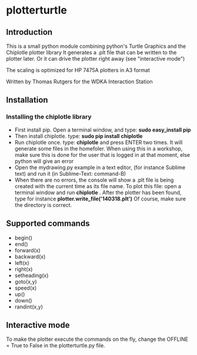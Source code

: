 # plotterturtle

## Introduction

This is a small python module combining python's Turtle Graphics and the Chiplotle plotter library
It generates a .plt file that can be written to the plotter later.
Or it can drive the plotter right away (see "interactive mode")

The scaling is optimized for HP 7475A plotters in A3 format

Written by Thomas Rutgers for the WDKA Interaction Station


## Installation

### Installing the chiplotle library
* First install pip. Open a terminal window, and type: **sudo easy_install pip**
* Then install chiplotle. type: **sudo pip install chiplotle**
* Run chiplotle once. type: **chiplotle** and press ENTER two times. It will generate some files in the homefoler. When using this in a workshop, make sure this is done for the user that is logged in at that moment, else python will give an error
* Open the mydrawing.py example in a text editor, (for instance Sublime text) and run it (in Sublime-Text: command-B)
* When there are no errors, the console will show a .plt file is being created with the current time as its file name. To plot this file: open a terminal window and run __chiplotle__ . After the plotter has been found, type for instance **plotter.write_file('140318.plt')** Of course, make sure the directory is correct.

## Supported commands
* begin()
* end()
* forward(x)
* backward(x)
* left(x)
* right(x)
* setheading(x)
* goto(x,y)
* speed(x)
* up()
* down()
* randint(x,y)

## Interactive mode

To make the plotter execute the commands on the fly, change the OFFLINE = True to False in the plotterturtle.py file.
